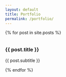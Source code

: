 ```yaml
---
layout: default
title: Portfolio
permalink: /portfolio/
---
```



{% for post in site.posts %}
  <article class="col-6 col-12-xsmall">
    <a href="{{ post.url }}" class="image fit thumb"><img src="{{ post.image | relative_url }}" alt="" /></a>
    <h3> {{ post.title }} </h3>
    <p> {{ post.subtitle }} </p>
  </article>
{% endfor %}
